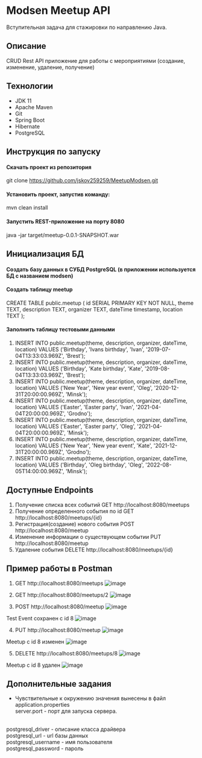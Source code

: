 # Modsen Meetup API
Вступительная задача для стажировки по направлению Java.

## Описание
CRUD Rest API приложение для работы с мероприятиями (создание, изменение, удаление, получение)

## Технологии
* JDK 11
* Apache Maven
* Git
* Spring Boot
* Hibernate
* PostgreSQL

## Инструкция по запуску
#### Скачать проект из репозитория
git clone https://github.com/jskov259259/MeetupModsen.git
#### Установить проект, запустив команду:
mvn clean install
#### Запустить REST-приложение на порту 8080
java -jar target/meetup-0.0.1-SNAPSHOT.war

## Инициализация БД
#### Создать базу данных в СУБД PostgreSQL (в приложении используется БД с названием modsen) 
#### Создать таблицу meetup
CREATE TABLE public.meetup
(
    id SERIAL PRIMARY KEY NOT NULL,
    theme TEXT,
    description TEXT,
	organizer TEXT,
    dateTime timestamp,
	location TEXT
);
#### Заполнить таблицу тестовыми данными
1. INSERT INTO public.meetup(theme, description, organizer, dateTime, location) VALUES ('Birthday', 'Ivans birthday', 'Ivan', '2019-07-04T13:33:03.969Z', 'Brest');
2. INSERT INTO public.meetup(theme, description, organizer, dateTime, location) VALUES ('Birthday', 'Kate birthday', 'Kate', '2019-08-04T13:33:03.969Z', 'Brest');
3. INSERT INTO public.meetup(theme, description, organizer, dateTime, location) VALUES ('New Year', 'New year event', 'Oleg', '2020-12-31T20:00:00.969Z', 'Minsk');
4. INSERT INTO public.meetup(theme, description, organizer, dateTime, location) VALUES ('Easter', 'Easter party', 'Ivan', '2021-04-04T20:00:00.969Z', 'Grodno');
5. INSERT INTO public.meetup(theme, description, organizer, dateTime, location) VALUES ('Easter', 'Easter party', 'Oleg', '2021-04-04T20:00:00.969Z', 'Minsk');
6. INSERT INTO public.meetup(theme, description, organizer, dateTime, location) VALUES ('New Year', 'New year event', 'Kate', '2021-12-31T20:00:00.969Z', 'Grodno');
7. INSERT INTO public.meetup(theme, description, organizer, dateTime, location) VALUES ('Birthday', 'Oleg birthday', 'Oleg', '2022-08-05T14:00:00.969Z', 'Minsk');

## Доступные Endpoints
1. Получение списка всех событий GET http://localhost:8080/meetups
2. Получение определенного события по id GET http://localhost:8080/meetups/{id}
3. Регистрация(создание) нового события POST http://localhost:8080/meetup
4. Изменение информации о существующем событии PUT http://localhost:8080/meetup
5. Удаление события DELETE http://localhost:8080/meetups/{id}

## Пример работы в Postman
1. GET http://localhost:8080/meetups
![image](https://user-images.githubusercontent.com/79707407/198869275-500113c4-7964-4453-8417-afbad7f7177e.png)

2. GET http://localhost:8080/meetups/2
![image](https://user-images.githubusercontent.com/79707407/198869350-e6d7bf92-9e9c-4e6b-aa6e-1abf0543bcfc.png)

3. POST http://localhost:8080/meetup
![image](https://user-images.githubusercontent.com/79707407/198870680-b604f489-b5da-41e6-9ce2-8435e45c5c2c.png)

Test Event сохранен с id 8
![image](https://user-images.githubusercontent.com/79707407/198870632-0390be66-261a-42c7-aefb-62024fc12ec8.png)

4. PUT http://localhost:8080/meetup
![image](https://user-images.githubusercontent.com/79707407/198870771-8ff735f7-666e-4ffc-8cb9-6dc2518b7fc1.png)

Meetup с id 8 изменен
![image](https://user-images.githubusercontent.com/79707407/198870800-7a67c73d-2cf0-4e8c-bc01-7a9d6a036e5a.png)

5. DELETE http://localhost:8080/meetups/8
![image](https://user-images.githubusercontent.com/79707407/198870832-0d043649-a6fe-4391-83a9-4754a9823382.png)

Meetup с id 8 удален
![image](https://user-images.githubusercontent.com/79707407/198870862-cd193f84-92d8-49b1-a995-4e0fa7c9a954.png)


## Дополнительные задания
- Чувствительные к окружению значения вынесены в файл application.properties <br/>
server.port - порт для запуска сервера. <br/>
<br/>
postgresql_driver - описание класса драйвера <br/>
postgresql_url - url базы данных <br/>
postgresql_username - имя пользователя <br/>
postgresql_password - пароль <br/>

